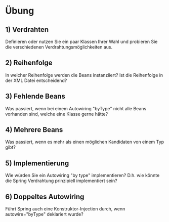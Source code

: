 # Übung

## 1) Verdrahten

Definieren oder nutzen Sie ein paar Klassen Ihrer Wahl und probieren Sie die verschiedenen 
Verdrahtungsmöglichkeiten aus.

## 2) Reihenfolge

In welcher Reihenfolge werden die Beans instanziiert? Ist die Reihenfolge in der XML Datei entscheidend?

## 3) Fehlende Beans

Was passiert, wenn bei einem Autowiring "byType" nicht alle Beans vorhanden sind, welche eine Klasse gerne hätte?

## 4) Mehrere Beans

Was passiert, wenn es mehr als einen möglichen Kandidaten von einem Typ gibt?

## 5) Implementierung

Wie würden Sie ein Autowiring "by type" implementieren? 
D.h. wie könnte die Spring Verdrahtung prinzipiell implementiert sein?

## 6) Doppeltes Autowiring

Führt Spring auch eine Konstruktor-Injection durch, wenn autowire="byType" deklariert wurde? 


